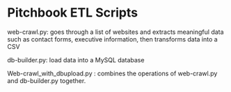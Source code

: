# Pitchbook ETL Scripts

web-crawl.py: goes through a list of websites and extracts meaningful data such as contact forms, executive information, then transforms data into a CSV

db-builder.py: load data into a MySQL database 

Web-crawl_with_dbupload.py :  combines the operations of web-crawl.py and db-builder.py together.
